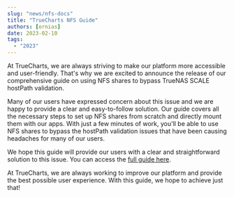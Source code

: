 ```yaml
---
slug: "news/nfs-docs"
title: "TrueCharts NFS Guide"
authors: [ornias]
date: 2023-02-10
tags:
  - "2023"
---
```


At TrueCharts, we are always striving to make our platform more accessible and user-friendly. That's why we are excited to announce the release of our comprehensive guide on using NFS shares to bypass TrueNAS SCALE hostPath validation.

Many of our users have expressed concern about this issue and we are happy to provide a clear and easy-to-follow solution. Our guide covers all the necessary steps to set up NFS shares from scratch and directly mount them with our apps. With just a few minutes of work, you'll be able to use NFS shares to bypass the hostPath validation issues that have been causing headaches for many of our users.

We hope this guide will provide our users with a clear and straightforward solution to this issue. You can access the [full guide here](/scale/guides/nfs-share).

At TrueCharts, we are always working to improve our platform and provide the best possible user experience. With this guide, we hope to achieve just that!
